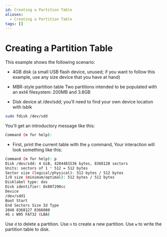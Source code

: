 ```yaml
---
id: Creating a Partition Table
aliases:
  - Creating a Partition Table
tags: []
---
```


# Creating a Partition Table

This example shows the following scenario:

- 4GB disk (a small USB flash device, unused; if you want to follow this
example, use any size device that you have at hand)

- MBR-style partition table
Two partitions intended to be populated with an ext4 filesystem:
200MB and 3.8GB

- Disk device at /dev/sdd; you’ll need to find your own device location
with lsblk

```bash
sudo fdisk /dev/sdd
```

You'll get an introductory message like this:

```bash
Command (m for help):
```

  - First, print the current table with the `p` command, Your interaction will
    look something like this:

```bash
Command (m for help): p
Disk /dev/sdd: 4 GiB, 4284481536 bytes, 8368128 sectors
Units: sectors of 1 * 512 = 512 bytes
Sector size (logical/physical): 512 bytes / 512 bytes
I/O size (minimum/optimal): 512 bytes / 512 bytes
Disklabel type: dos
Disk identifier: 0x88f290cc
Device
/dev/sdd1
Boot Start
End Sectors Size Id Type
2048 8368127 8366080
4G c W95 FAT32 (LBA)
```
Use `d` to delete a partition. Use `n` to create a new partition. Use `w` to
write the partition table to disk.

